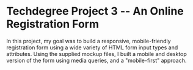 # Techdegree Project 3 -- An Online Registration Form

In this project, my goal was to build a responsive, mobile-friendly registration form using a wide variety of HTML form input types and attributes. Using the supplied mockup files, I built a mobile and desktop version of the form using media queries, and a "mobile-first" approach.

